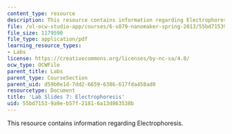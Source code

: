 ```yaml
---
content_type: resource
description: This resource contains information regarding Electrophoresis.
file: /ol-ocw-studio-app/courses/6-s079-nanomaker-spring-2013/55bd71539a9eb57f21816a13d863538b_MIT6_S079S13_lab_slides07.pdf
file_size: 1179590
file_type: application/pdf
learning_resource_types:
- Labs
license: https://creativecommons.org/licenses/by-nc-sa/4.0/
ocw_type: OCWFile
parent_title: Labs
parent_type: CourseSection
parent_uid: d59b0e1d-7dd2-6659-6386-617fda458ad0
resourcetype: Document
title: 'Lab Slides 7: Electrophoresis'
uid: 55bd7153-9a9e-b57f-2181-6a13d863538b
---
```

This resource contains information regarding Electrophoresis.